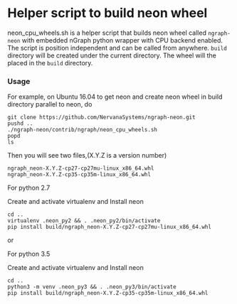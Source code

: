 # Helper script to build neon wheel


neon_cpu_wheels.sh is a helper script that builds neon wheel called `ngraph-neon` with embedded nGraph python wrapper with CPU backend enabled.
The script is position independent and can be called from anywhere.
`build` directory will be created under the current directory.
The wheel will the placed in the `build` directory.

### Usage

For example, on Ubuntu 16.04 to get neon and create neon wheel in build directory parallel to neon, do

```
git clone https://github.com/NervanaSystems/ngraph-neon.git
pushd ..
./ngraph-neon/contrib/ngraph/neon_cpu_wheels.sh
popd
ls
```

Then you will see two files,(X.Y.Z is a version number)
```
ngraph_neon-X.Y.Z-cp27-cp27mu-linux_x86_64.whl
ngraph_neon-X.Y.Z-cp35-cp35m-linux_x86_64.whl
```

For python 2.7

Create and activate virtualenv and Install neon
```
cd ..
virtualenv .neon_py2 && . .neon_py2/bin/activate
pip install build/ngraph_neon-X.Y.Z-cp27-cp27mu-linux_x86_64.whl
```
or

For python 3.5

Create and activate virtualenv and Install neon
```
cd ..
python3 -m venv .neon_py3 && . .neon_py3/bin/activate
pip install build/ngraph_neon-X.Y.Z-cp35-cp35m-linux_x86_64.whl
```
